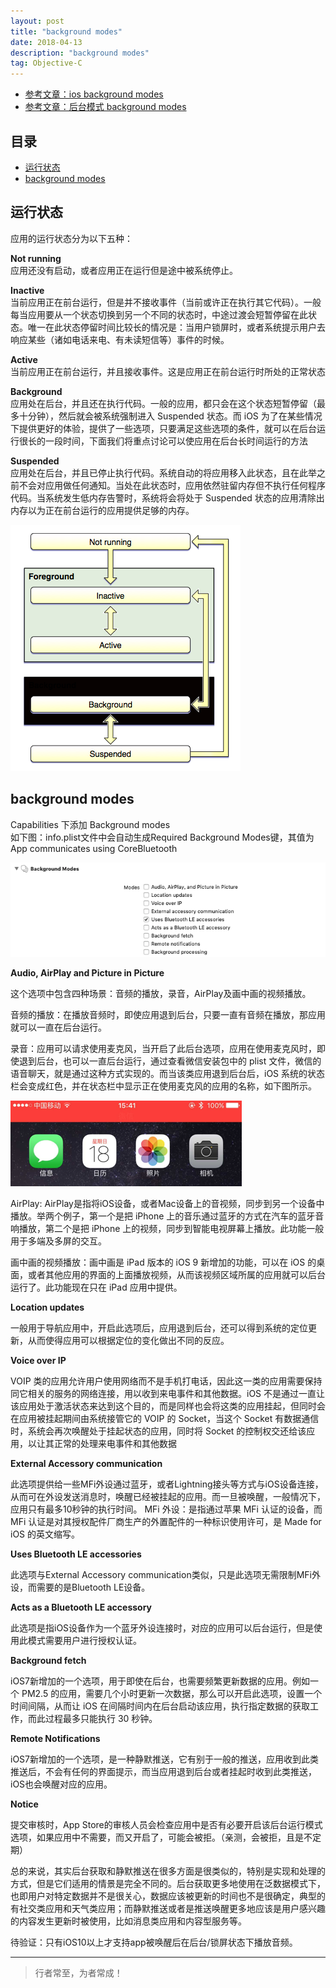 ```yaml
---
layout: post
title: "background modes"
date: 2018-04-13
description: "background modes"
tag: Objective-C
--- 
```






- [参考文章：ios background modes](https://www.jianshu.com/p/d92ecfa01012)
- [参考文章：后台模式 background modes](https://www.jianshu.com/p/2242ed3a305c)


## 目录
- [运行状态](#content1)
- [background modes](#content2)


<!-- ************************************************ -->
## <a id="content1"></a>运行状态

应用的运行状态分为以下五种：

**Not running**         
应用还没有启动，或者应用正在运行但是途中被系统停止。

**Inactive**   
当前应用正在前台运行，但是并不接收事件（当前或许正在执行其它代码）。一般每当应用要从一个状态切换到另一个不同的状态时，中途过渡会短暂停留在此状态。唯一在此状态停留时间比较长的情况是：当用户锁屏时，或者系统提示用户去响应某些（诸如电话来电、有未读短信等）事件的时候。

**Active**    
当前应用正在前台运行，并且接收事件。这是应用正在前台运行时所处的正常状态

**Background**    
应用处在后台，并且还在执行代码。一般的应用，都只会在这个状态短暂停留（最多十分钟），然后就会被系统强制进入 Suspended 状态。而 iOS 为了在某些情况下提供更好的体验，提供了一些选项，只要满足这些选项的条件，就可以在后台运行很长的一段时间，下面我们将重点讨论可以使应用在后台长时间运行的方法

**Suspended**    
应用处在后台，并且已停止执行代码。系统自动的将应用移入此状态，且在此举之前不会对应用做任何通知。当处在此状态时，应用依然驻留内存但不执行任何程序代码。当系统发生低内存告警时，系统将会将处于 Suspended 状态的应用清除出内存以为正在前台运行的应用提供足够的内存。



<img src="/images/objectC/objc6.png" alt="img">



<!-- ************************************************ -->
## <a id="content2"></a>background modes

Capabilities 下添加 Background modes     
如下图：info.plist文件中会自动生成Required Background Modes键，其值为App communicates using CoreBluetooth

<img src="/images/objectC/objc7.png" alt="img">


**Audio, AirPlay and Picture in Picture**

这个选项中包含四种场景：音频的播放，录音，AirPlay及画中画的视频播放。

音频的播放：在播放音频时，即使应用退到后台，只要一直有音频在播放，那应用就可以一直在后台运行。

录音：应用可以请求使用麦克风，当开启了此后台选项，应用在使用麦克风时，即使退到后台，也可以一直后台运行，通过查看微信安装包中的 plist 文件，微信的语音聊天，就是通过这种方式实现的。而当该类应用退到后台后，iOS 系统的状态栏会变成红色，并在状态栏中显示正在使用麦克风的应用的名称，如下图所示。

<img src="/images/objectC/objc8.png" alt="img">

AirPlay: AirPlay是指将iOS设备，或者Mac设备上的音视频，同步到另一个设备中播放。举两个例子，第一个是把 iPhone 上的音乐通过蓝牙的方式在汽车的蓝牙音响播放，第二个是把 iPhone 上的视频，同步到智能电视屏幕上播放。此功能一般用于多端及多屏的交互。

画中画的视频播放：画中画是 iPad 版本的 iOS 9 新增加的功能，可以在 iOS 的桌面，或者其他应用的界面的上面播放视频，从而该视频区域所属的应用就可以后台运行了。此功能现在只在 iPad 应用中提供。

**Location updates**

一般用于导航应用中，开启此选项后，应用退到后台，还可以得到系统的定位更新，从而使得应用可以根据定位的变化做出不同的反应。

**Voice over IP**

VOIP 类的应用允许用户使用网络而不是手机打电话，因此这一类的应用需要保持同它相关的服务的网络连接，用以收到来电事件和其他数据。iOS 不是通过一直让该应用处于激活状态来达到这个目的，而是同样也会将这类的应用挂起，但同时会在应用被挂起期间由系统接管它的 VOIP 的 Socket，当这个 Socket 有数据通信时，系统会再次唤醒处于挂起状态的应用，同时将 Socket 的控制权交还给该应用，以让其正常的处理来电事件和其他数据

**External Accessory communication**

此选项提供给一些MFi外设通过蓝牙，或者Lightning接头等方式与iOS设备连接，从而可在外设发送消息时，唤醒已经被挂起的应用。而一旦被唤醒，一般情况下，应用只有最多10秒钟的执行时间。
MFi 外设：是指通过苹果 MFi 认证的设备，而 MFi 认证是对其授权配件厂商生产的外置配件的一种标识使用许可，是 Made for iOS 的英文缩写。

**Uses Bluetooth LE accessories**

此选项与External Accessory communication类似，只是此选项无需限制MFi外设，而需要的是Bluetooth LE设备。

**Acts as a Bluetooth LE accessory**

此选项是指iOS设备作为一个蓝牙外设连接时，对应的应用可以后台运行，但是使用此模式需要用户进行授权认证。

**Background fetch**

iOS7新增加的一个选项，用于即使在后台，也需要频繁更新数据的应用。例如一个 PM2.5 的应用，需要几个小时更新一次数据，那么可以开启此选项，设置一个时间间隔，从而让 iOS 在间隔时间内在后台启动该应用，执行指定数据的获取工作，而此过程最多只能执行 30 秒钟。

**Remote Notifications**

iOS7新增加的一个选项，是一种静默推送，它有别于一般的推送，应用收到此类推送后，不会有任何的界面提示，而当应用退到后台或者挂起时收到此类推送，iOS也会唤醒对应的应用。




**Notice**

提交审核时，App Store的审核人员会检查应用中是否有必要开启该后台运行模式选项，如果应用中不需要，而又开启了，可能会被拒。（亲测，会被拒，且是不定期）

总的来说，其实后台获取和静默推送在很多方面是很类似的，特别是实现和处理的方式，但是它们适用的情景是完全不同的。后台获取更多地使用在泛数据模式下，也即用户对特定数据并不是很关心，数据应该被更新的时间也不是很确定，典型的有社交类应用和天气类应用；而静默推送或者是推送唤醒更多地应该是用户感兴趣的内容发生更新时被使用，比如消息类应用和内容型服务等。

待验证：只有iOS10以上才支持app被唤醒后在后台/锁屏状态下播放音频。








----------
>  行者常至，为者常成！



